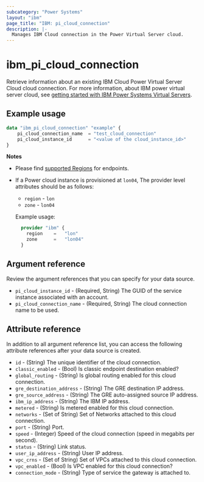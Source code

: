 ```yaml
---
subcategory: "Power Systems"
layout: "ibm"
page_title: "IBM: pi_cloud_connection"
description: |-
  Manages IBM Cloud connection in the Power Virtual Server cloud.
---
```


# ibm_pi_cloud_connection

Retrieve information about an existing IBM Cloud Power Virtual Server Cloud cloud connection. For more information, about IBM power virtual server cloud, see [getting started with IBM Power Systems Virtual Servers](https://cloud.ibm.com/docs/power-iaas?topic=power-iaas-getting-started).

## Example usage

```terraform
data "ibm_pi_cloud_connection" "example" {
	pi_cloud_connection_name  = "test_cloud_connection"
	pi_cloud_instance_id      = "<value of the cloud_instance_id>"
}
```

**Notes**

- Please find [supported Regions](https://cloud.ibm.com/apidocs/power-cloud#endpoint) for endpoints.
- If a Power cloud instance is provisioned at `lon04`, The provider level attributes should be as follows:

  - `region` - `lon`
  - `zone` - `lon04`

  Example usage:

  ```terraform
    provider "ibm" {
      region    =   "lon"
      zone      =   "lon04"
    }
  ```

## Argument reference

Review the argument references that you can specify for your data source.

- `pi_cloud_instance_id` - (Required, String) The GUID of the service instance associated with an account.
- `pi_cloud_connection_name` - (Required, String) The cloud connection name to be used.

## Attribute reference

In addition to all argument reference list, you can access the following attribute references after your data source is created.

- `id` - (String) The unique identifier of the cloud connection.
- `classic_enabled` - (Bool) Is classic endpoint destination enabled?
- `global_routing` - (String) Is global routing enabled for this cloud connection.
- `gre_destination_address` - (String) The GRE destination IP address.
- `gre_source_address` - (String) The GRE auto-assigned source IP address.
- `ibm_ip_address` - (String) The IBM IP address.
- `metered` - (String) Is metered enabled for this cloud connection.
- `networks` - (Set of String) Set of Networks attached to this cloud connection.
- `port` - (String) Port.
- `speed` - (Integer) Speed of the cloud connection (speed in megabits per second).
- `status` - (String) Link status.
- `user_ip_address` - (String) User IP address.
- `vpc_crns` - (Set of String) Set of VPCs attached to this cloud connection.
- `vpc_enabled` - (Bool) Is VPC enabled for this cloud connection?
- `connection_mode` - (String) Type of service the gateway is attached to.
